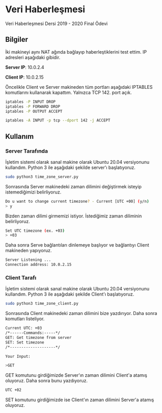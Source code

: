 # Veri Haberleşmesi

Veri Haberleşmesi Dersi 2019 - 2020 Final Ödevi

## Bilgiler

İki makineyi aynı NAT ağında bağlayıp haberleştiklerini test ettim. IP adresleri aşağıdaki gibidir.

**Server IP**: 10.0.2.4

**Client IP**: 10.0.2.15

Öncelikle Client ve Server makineden tüm portları aşağıdaki IPTABLES komutlarını kullanarak kapattım. Yalnızca TCP 142. port açık.

```bash
iptables -P INPUT DROP
iptables -P FORWARD DROP
iptables -P OUTPUT ACCEPT

iptables -A INPUT -p tcp --dport 142 -j ACCEPT
```

## Kullanım
### Server Tarafında
İşletim sistemi olarak sanal makine olarak Ubuntu 20.04 versiyonunu kullandım. Python 3  ile aşağıdaki şekilde server'ı başlatıyoruz.
```bash
sudo python3 time_zone_server.py
```
Sonrasında Server makinedeki zaman dilimini değiştirmek isteyip istemediğimizi belirliyoruz.
```bash
Do u want to change current timezone? - Current [UTC +00] (y/n)
> y
```
Bizden zaman dilimi girmemizi istiyor. İstediğimiz zaman diliminin belirliyoruz.
```bash
Set UTC timezone (ex. +03)
> +03
```
Daha sonra Serve bağlantıları dinlemeye başlıyor ve bağlantıyı Client makineden yapıyoruz.
```bash
Server Listening ...
Connection address: 10.0.2.15
```
### Client Tarafı
İşletim sistemi olarak sanal makine olarak Ubuntu 20.04 versiyonunu kullandım. Python 3  ile aşağıdaki şekilde Client'ı başlatıyoruz.
```bash
sudo python3 time_zone_client.py
```
Sonrasında Client makinedeki zaman dilimini bize yazdırıyor. Daha sonra komutları listeliyor.
```bash
Current UTC: +03
/*------Commands:-----*/
GET: Get timezone from server 
SET: Set timezone
/*--------------------*/

Your Input:

>GET
```

GET komutunu girdiğimizde Server'ın zaman dilimini Client'a atamış oluyoruz. Daha sonra bunu yazdıyoruz.
```bash
UTC +02
```

SET komutunu girdiğimizde ise Client'ın zaman dilimini Server'a atamış oluyoruz.